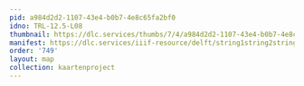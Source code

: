 ```yaml
---
pid: a984d2d2-1107-43e4-b0b7-4e8c65fa2bf0
idno: TRL-12.5-L08
thumbnail: https://dlc.services/thumbs/7/4/a984d2d2-1107-43e4-b0b7-4e8c65fa2bf0/full/400,339/0/default.jpg
manifest: https://dlc.services/iiif-resource/delft/string1string2string3/kaartenproject-2007/TRL-12.5-L08
order: '749'
layout: map
collection: kaartenproject
---
```

